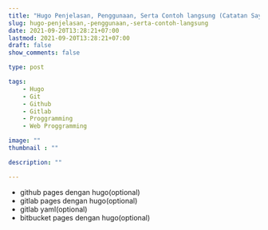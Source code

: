 ```yaml
---
title: "Hugo Penjelasan, Penggunaan, Serta Contoh langsung (Catatan Saya Saat Membuat Tema Sendiri)"
slug: hugo-penjelasan,-penggunaan,-serta-contoh-langsung
date: 2021-09-20T13:28:21+07:00
lastmod: 2021-09-20T13:28:21+07:00
draft: false
show_comments: false

type: post

tags:
    - Hugo
    - Git
    - Github
    - Gitlab
    - Proggramming
    - Web Proggramming

image: ""
thumbnail : ""

description: ""

---
```


- github pages dengan hugo(optional)
- gitlab pages dengan hugo(optional)
- gitlab yaml(optional)
- bitbucket pages dengan hugo(optional)
